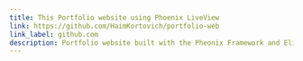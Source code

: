 ```yaml
---
title: This Portfolio website using Phoenix LiveView
link: https://github.com/HaimKortovich/portfolio-web
link_label: github.com
description: Portfolio website built with the Pheonix Framework and Elixir.
---
```

